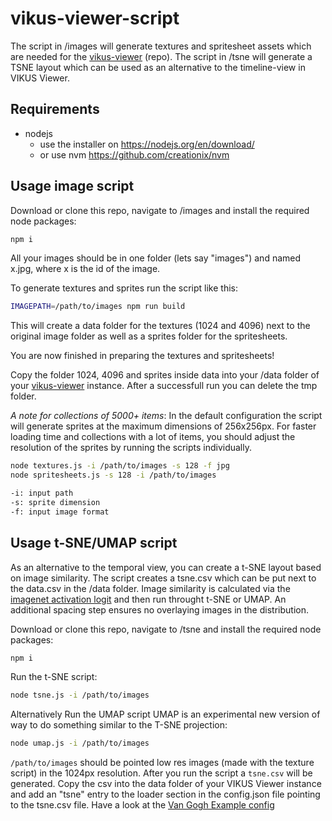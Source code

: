# vikus-viewer-script

The script in /images will generate textures and spritesheet assets which are needed for the [vikus-viewer](https://github.com/cpietsch/vikus-viewer) (repo). The script in /tsne will generate a TSNE layout which can be used as an alternative to the timeline-view in VIKUS Viewer.


## Requirements
- nodejs
  - use the installer on https://nodejs.org/en/download/
  - or use nvm https://github.com/creationix/nvm


## Usage image script

Download or clone this repo, navigate to /images and install the required node packages: 

```sh
npm i
``` 

All your images should be in one folder (lets say "images") and named x.jpg, where x is the id of the image.

To generate textures and sprites run the script like this:

```sh
IMAGEPATH=/path/to/images npm run build
``` 

This will create a data folder for the textures (1024 and 4096) next to the original image folder as well as a sprites folder for the spritesheets.

You are now finished in preparing the textures and spritesheets!

Copy the folder 1024, 4096 and sprites inside data into your /data folder of your [vikus-viewer](https://github.com/cpietsch/vikus-viewer) instance. After a successfull run you can delete the tmp folder.

*A note for collections of 5000+ items*: In the default configuration the script will generate sprites at the maximum dimensions of 256x256px. For faster loading time and collections with a lot of items, you should adjust the resolution of the sprites by running the scripts individually.

```sh
node textures.js -i /path/to/images -s 128 -f jpg
node spritesheets.js -s 128 -i /path/to/images

-i: input path
-s: sprite dimension
-f: input image format
```

## Usage t-SNE/UMAP script

As an alternative to the temporal view, you can create a t-SNE layout based on image similarity. The script creates a tsne.csv which can be put next to the data.csv in the /data folder. Image similarity is calculated via the [imagenet activation logit](https://beta.observablehq.com/@cpietsch/imagenet-activation-logit) and then run throught t-SNE or UMAP. An additional spacing step ensures no overlaying images in the distribution.

Download or clone this repo, navigate to /tsne and install the required node packages: 

```sh
npm i
```

Run the t-SNE script:
```sh
node tsne.js -i /path/to/images
```

Alternatively Run the UMAP script UMAP is an experimental new version of way to do something similar to the T-SNE projection:

```sh
node umap.js -i /path/to/images
```

`/path/to/images` should be pointed low res images (made with the texture script) in the 1024px resolution. After you run the script a `tsne.csv` will be generated. Copy the csv into the data folder of your VIKUS Viewer instance and add an "tsne" entry to the loader section in the config.json file pointing to the tsne.csv file. Have a look at the [Van Gogh Example config](https://github.com/cpietsch/vikus-viewer-data/blob/master/vangogh/config.json#L10)
